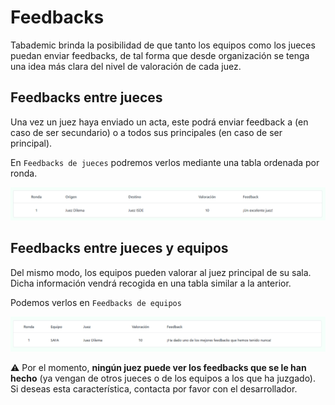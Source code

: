# Feedbacks

Tabademic brinda la posibilidad de que tanto los equipos como los jueces puedan enviar feedbacks, de tal forma que desde organización se tenga una idea más clara del nivel de valoración de cada juez.


## Feedbacks entre jueces

Una vez un juez haya enviado un acta, este podrá enviar feedback a (en caso de ser secundario) o a todos sus principales (en caso de ser principal).

En `Feedbacks de jueces` podremos verlos mediante una tabla ordenada por ronda.

![Feedback de jueces](_images/feedback_jueces.png)



## Feedbacks entre jueces y equipos

Del mismo modo, los equipos pueden valorar al juez principal de su sala. Dicha información vendrá recogida en una tabla similar a la anterior.

Podemos verlos en `Feedbacks de equipos`

![Feedback de equipos](_images/feedback_equipos.png)

<div>

</div>

<div class="warning">

⚠️ Por el momento, **ningún juez puede ver los feedbacks que se le han hecho** (ya vengan de otros jueces o de los equipos a los que ha juzgado). Si deseas esta característica, contacta por favor con el desarrollador.


</div>